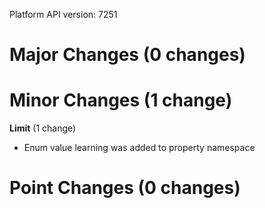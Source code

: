 Platform API version: 7251


# Major Changes (0 changes)


# Minor Changes (1 change)

**Limit** (1 change)

* Enum value learning was added to property namespace


# Point Changes (0 changes)
